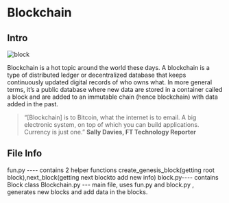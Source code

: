 # Blockchain

## Intro

![block](https://user-images.githubusercontent.com/17298412/31894359-d7b11242-b82b-11e7-95d6-2e0e6eb2cc2d.gif)


Blockchain is a hot topic around the world these days.
A blockchain is a type of distributed ledger or decentralized database that keeps continuously
updated digital records of who owns what. 
In more general terms, it’s a public database where new data are
stored in a container called a block and are added to an immutable chain (hence blockchain) with data added in the past.

>“[Blockchain] is to Bitcoin, what the internet is to email. A big electronic system, on top of which you can build applications. Currency is just one.” 
>  **Sally Davies, FT Technology Reporter**


## File Info

fun.py ---- contains 2 helper functions create_genesis_block(getting root block),next_block(getting next blockto add new info)
block.py---- contains Block class
Blockchain.py --- main file, uses fun.py and block.py , generates new blocks and add data in the blocks.


  
